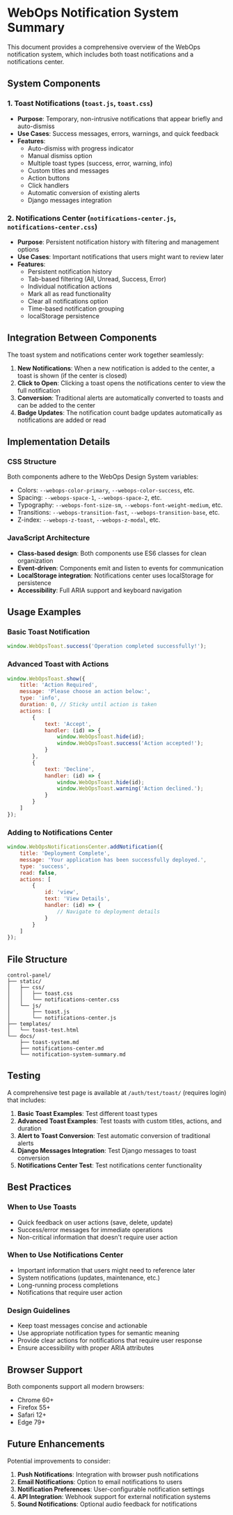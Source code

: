 # WebOps Notification System Summary

This document provides a comprehensive overview of the WebOps notification system, which includes both toast notifications and a notifications center.

## System Components

### 1. Toast Notifications (`toast.js`, `toast.css`)
- **Purpose**: Temporary, non-intrusive notifications that appear briefly and auto-dismiss
- **Use Cases**: Success messages, errors, warnings, and quick feedback
- **Features**:
  - Auto-dismiss with progress indicator
  - Manual dismiss option
  - Multiple toast types (success, error, warning, info)
  - Custom titles and messages
  - Action buttons
  - Click handlers
  - Automatic conversion of existing alerts
  - Django messages integration

### 2. Notifications Center (`notifications-center.js`, `notifications-center.css`)
- **Purpose**: Persistent notification history with filtering and management options
- **Use Cases**: Important notifications that users might want to review later
- **Features**:
  - Persistent notification history
  - Tab-based filtering (All, Unread, Success, Error)
  - Individual notification actions
  - Mark all as read functionality
  - Clear all notifications option
  - Time-based notification grouping
  - localStorage persistence

## Integration Between Components

The toast system and notifications center work together seamlessly:

1. **New Notifications**: When a new notification is added to the center, a toast is shown (if the center is closed)
2. **Click to Open**: Clicking a toast opens the notifications center to view the full notification
3. **Conversion**: Traditional alerts are automatically converted to toasts and can be added to the center
4. **Badge Updates**: The notification count badge updates automatically as notifications are added or read

## Implementation Details

### CSS Structure
Both components adhere to the WebOps Design System variables:
- Colors: `--webops-color-primary`, `--webops-color-success`, etc.
- Spacing: `--webops-space-1`, `--webops-space-2`, etc.
- Typography: `--webops-font-size-sm`, `--webops-font-weight-medium`, etc.
- Transitions: `--webops-transition-fast`, `--webops-transition-base`, etc.
- Z-index: `--webops-z-toast`, `--webops-z-modal`, etc.

### JavaScript Architecture
- **Class-based design**: Both components use ES6 classes for clean organization
- **Event-driven**: Components emit and listen to events for communication
- **LocalStorage integration**: Notifications center uses localStorage for persistence
- **Accessibility**: Full ARIA support and keyboard navigation

## Usage Examples

### Basic Toast Notification
```javascript
window.WebOpsToast.success('Operation completed successfully!');
```

### Advanced Toast with Actions
```javascript
window.WebOpsToast.show({
    title: 'Action Required',
    message: 'Please choose an action below:',
    type: 'info',
    duration: 0, // Sticky until action is taken
    actions: [
        {
            text: 'Accept',
            handler: (id) => {
                window.WebOpsToast.hide(id);
                window.WebOpsToast.success('Action accepted!');
            }
        },
        {
            text: 'Decline',
            handler: (id) => {
                window.WebOpsToast.hide(id);
                window.WebOpsToast.warning('Action declined.');
            }
        }
    ]
});
```

### Adding to Notifications Center
```javascript
window.WebOpsNotificationsCenter.addNotification({
    title: 'Deployment Complete',
    message: 'Your application has been successfully deployed.',
    type: 'success',
    read: false,
    actions: [
        {
            id: 'view',
            text: 'View Details',
            handler: (id) => {
                // Navigate to deployment details
            }
        }
    ]
});
```

## File Structure

```
control-panel/
├── static/
│   ├── css/
│   │   ├── toast.css
│   │   └── notifications-center.css
│   └── js/
│       ├── toast.js
│       └── notifications-center.js
├── templates/
│   └── toast-test.html
└── docs/
    ├── toast-system.md
    ├── notifications-center.md
    └── notification-system-summary.md
```

## Testing

A comprehensive test page is available at `/auth/test/toast/` (requires login) that includes:

1. **Basic Toast Examples**: Test different toast types
2. **Advanced Toast Examples**: Test toasts with custom titles, actions, and duration
3. **Alert to Toast Conversion**: Test automatic conversion of traditional alerts
4. **Django Messages Integration**: Test Django messages to toast conversion
5. **Notifications Center Test**: Test notifications center functionality

## Best Practices

### When to Use Toasts
- Quick feedback on user actions (save, delete, update)
- Success/error messages for immediate operations
- Non-critical information that doesn't require user action

### When to Use Notifications Center
- Important information that users might need to reference later
- System notifications (updates, maintenance, etc.)
- Long-running process completions
- Notifications that require user action

### Design Guidelines
- Keep toast messages concise and actionable
- Use appropriate notification types for semantic meaning
- Provide clear actions for notifications that require user response
- Ensure accessibility with proper ARIA attributes

## Browser Support

Both components support all modern browsers:
- Chrome 60+
- Firefox 55+
- Safari 12+
- Edge 79+

## Future Enhancements

Potential improvements to consider:
1. **Push Notifications**: Integration with browser push notifications
2. **Email Notifications**: Option to email notifications to users
3. **Notification Preferences**: User-configurable notification settings
4. **API Integration**: Webhook support for external notification systems
5. **Sound Notifications**: Optional audio feedback for notifications